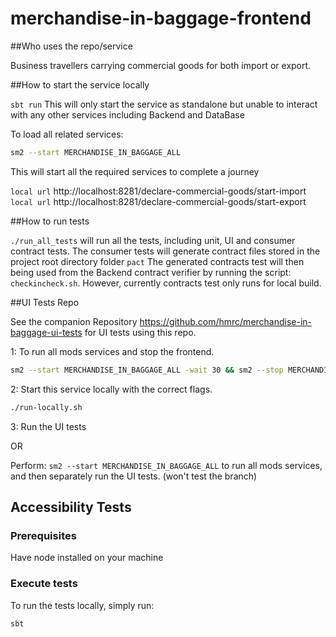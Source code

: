 # merchandise-in-baggage-frontend

##Who uses the repo/service

Business travellers carrying commercial goods for both import or export.

##How to start the service locally

`sbt run` This will only start the service as standalone but unable to interact with any other services including Backend and DataBase

To load all related services:

```bash
sm2 --start MERCHANDISE_IN_BAGGAGE_ALL
```

This will start all the required services to complete a journey

`local url` http://localhost:8281/declare-commercial-goods/start-import
`local url` http://localhost:8281/declare-commercial-goods/start-export

##How to run tests

`./run_all_tests` will run all the tests, including unit, UI and consumer contract tests. The consumer tests will generate
contract files stored in the project root directory folder `pact`
The generated contracts test will then being used from the Backend contract verifier by running the script:
`checkincheck.sh`. However, currently contracts test only runs for local build.

##UI Tests Repo

See the companion Repository https://github.com/hmrc/merchandise-in-baggage-ui-tests for UI tests using this repo.

1: To run all mods services and stop the frontend.

```bash
sm2 --start MERCHANDISE_IN_BAGGAGE_ALL -wait 30 && sm2 --stop MERCHANDISE_IN_BAGGAGE_FRONTEND
```

2: Start this service locally with the correct flags.

```bash
./run-locally.sh
```

3: Run the UI tests

OR

Perform: `sm2 --start MERCHANDISE_IN_BAGGAGE_ALL` to run all mods services, and then separately run the UI tests.
(won't test the branch)

## Accessibility Tests

### Prerequisites
Have node installed on your machine

### Execute tests
To run the tests locally, simply run:
```bash
sbt 
